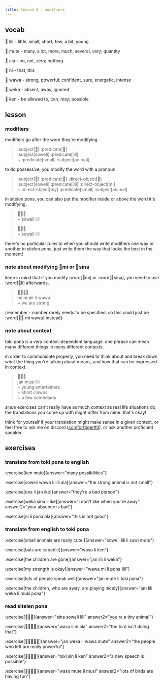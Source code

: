 ```yaml
---
title: lesson 3 - modifiers
---
```


## vocab
󱤨 lili - little, small, short; few; a bit; young

󱤼 mute - many, a lot, more, much, several, very; quantity

󱤂 ala - no, not, zero; nothing

󱥁 ni - that, this

󱥵 wawa - strong, powerful; confident, sure, energetic, intense

󱥶 weka - absent, away, ignored

󱤘 ken - be allowed to, can, may; possible

## lesson
### modifiers
modifiers go after the word they're modifying.

<!-- here i'm using the predicate and subject components for the color highlighting, even though obv theyre not actually marking the subject and predicate here. dont worry about it..... -->
> :subject[󱥢] :predicate[󱤨] \
> :subject[soweli] :predicate[lili] \
> ~ :predicate[small] :subject[animal]

to do possessive, you modify the word with a pronoun.

> :subject[󱥢] :predicate[󱤨] :direct-object[󱤴] \
> :subject[soweli] :predicate[lili] :direct-object[mi] \
> ~ :direct-object[my] :predicate[small] :subject[animal]

in sitelen pona, you can also put the modifier inside or above the word it's modifying.

> 󱥢󱦖󱤨 \
> ~ soweli lili

> 󱥢󱦕󱤨 \
> ~ soweli lili

there's no particular rules to when you should write modifiers one way or another in sitelen pona, just write them the way that looks the best in the moment!

### note about modifying 󱤴mi or 󱥞sina
keep in mind that if you modify :word[󱤴mi] or :word[󱥞sina], you need to use :word[󱤧li] afterwards.

> 󱤴󱤼󱤧󱥵 \
> mi mute li wawa \
> ~ we are strong

(remember - number rarely needs to be specified, so this could just be :word[󱤴󱥵 mi wawa] instead)

### note about context

toki pona is a very context-dependent language. one phrase can mean many different things in many different contexts.

in order to communicate properly, you need to think about and break down what the thing you're talking about means, and how that can be expressed in context.

> 󱤑󱤻󱤨 \
> jan musi lili \
> ~ young entertainers \
> ~ short clowns \
> ~ a few comedians

since exercises can't really have as much context as real life situations do, the translations you come up with might differ from mine. that's okay!

think for yourself if your translation might make sense in a given context, or feel free to ask me on discord ([comforttiger#0](https://discord.com/users/152843864342790145)), or ask another proficient speaker.

## exercises
### translate from toki pona to english
:exercise[ken mute]{answer="many possibilities"}

:exercise[soweli wawa li lili ala]{answer="the strong animal is not small"}

:exercise[ona li jan ike]{answer="they're a bad person"}

:exercise[weka sina li ike]{answer="i don't like when you're away" answer2="your absence is bad"}

:exercise[ni li pona ala]{answer="this is not good"}

### translate from english to toki pona
:exercise[small animals are really cute!]{answer="soweli lili li suwi mute"}

:exercise[bats are capable]{answer="waso li ken"}

:exercise[the children are gone]{answer="jan lili li weka"}

:exercise[my strength is okay]{answer="wawa mi li pona lili"}

:exercise[lots of people speak well]{answer="jan mute li toki pona"}

:exercise[the children, who are away, are playing nicely]{answer="jan lili weka li musi pona"}

### read sitelen pona
:exercise[󱥞󱥢󱤨]{answer="sina soweli lili" answer2="you're a tiny animal"}

:exercise[󱥴󱤧󱥁󱤂]{answer="waso li ni ala" answer2="the bird isn't doing that"}

:exercise[󱤑󱥶󱤧󱥵󱤼]{answer="jan weka li wawa mute" answer2="the people who left are really powerful"}

:exercise[󱥬󱥝󱤧󱤘]{answer="toki sin li ken" answer2="a new speech is possible"}

:exercise[󱥴󱤼󱤧󱤻]{answer="waso mute li musi" answer2="lots of birds are having fun"}